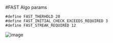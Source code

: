 #FAST
Algo params
```
#define FAST_THERHOLD 20
#define FAST_INITIAL_CHECK_EXCEEDS_REQUIRED 3
#define FAST_STREAK_REQUIRED 12
```
![image](https://github.com/maxamula/Corners/assets/78308778/dca823c1-0e72-4882-bad1-e162ccb35879)
